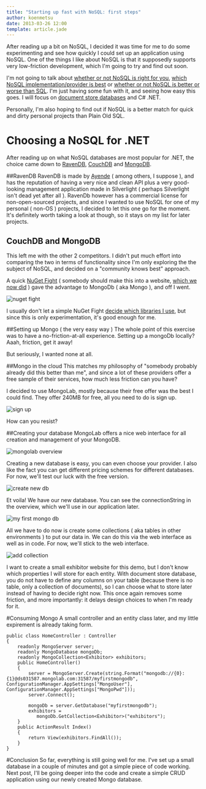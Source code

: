 ```yaml
---
title: "Starting up fast with NoSQL: first steps"
author: koenmetsu
date: 2013-03-26 12:00
template: article.jade
---
```


After reading up a bit on NoSQL, I decided it was time for me to do some experimenting and see how quickly I could set up an application using NoSQL. One of the things I like about NoSQL is that it supposedly supports very low-friction development, which I'm going to try and find out soon.

I'm not going to talk about [whether or not NoSQL is right for you](http://stackoverflow.com/q/2875432/367388), [which NoSQL implementation/provider is best](http://blog.nahurst.com/visual-guide-to-nosql-systems) or [whether or not NoSQL is better or worse than SQL](http://stackoverflow.com/q/2571098/367388). I'm just having some fun with it, and seeing how easy this goes. I will focus on [document store databases](http://ayende.com/blog/4459/that-no-sql-thing-document-databases) and C# .NET. 

Personally, I'm also hoping to find out if NoSQL is a better match for quick and dirty personal projects than Plain Old SQL.

# Choosing a NoSQL for .NET
After reading up on what NoSQL databases are most popular for .NET, the choice came down to [RavenDB](http://ravendb.net/), [CouchDB](http://couchdb.apache.org) and [MongoDB](http://www.mongodb.org).

##RavenDB
RavenDB is made by [Ayende](http://ayende.com/blog) ( among others, I suppose ), and has the reputation of having a very nice and clean API plus a very good-looking management application made in Silverlight ( perhaps Silverlight isn't dead yet after all ). RavenDb however has a commercial license for non-open-sourced projects, and since I wanted to use NoSQL for one of my personal ( non-OS ) projects, I decided to let this one go for the moment. It's definitely worth taking a look at though, so it stays on my list for later projects.

## CouchDB and MongoDB
This left me with the other 2 competitors. I didn't put much effort into comparing the two in terms of functionality since I'm only exploring the the subject of NoSQL, and decided on a "community knows best" approach.

A quick [NuGet Fight][1] ( somebody should make this into a website, [which we now did][2] ) gave the advantage to MongoDb ( aka Mongo ), and off I went.

![nuget fight](http://koenmetsu.com/get/images/nuget_fight.png "Mongo vs Couch")

I usually don't let a simple NuGet Fight [decide which libraries I use](http://davybrion.com/blog/2012/01/how-do-you-pick-open-source-libraries/), but since this is only experimentation, it's good enough for me.

##Setting up Mongo ( the very easy way )
The whole point of this exercise was to have a no-friction-at-all experience. Setting up a mongoDb locally? Aaah, friction, get it away! 

But seriously, I wanted none at all.

##Mongo in the cloud
This matches my philosophy of "somebody probably already did this better than me", and since a lot of these providers offer a free sample of their services, how much less friction can you have?

I decided to use MongoLab, mostly because their free offer was the best I could find. They offer 240MB for free, all you need to do is sign up.

![sign up](http://koenmetsu.com/get/images/mongoloab_sign_up.png "sign up")

How can you resist?

##Creating your database
MongoLab offers a nice web interface for all creation and management of your MongoDB. 

![mongolab overview](http://koenmetsu.com/get/images/mongolab%20databases.png "mongolab overview")

Creating a new database is easy, you can even choose your provider. I also like the fact you can get different pricing schemes for different databases. For now, we'll test our luck with the free version.

![create new db](http://koenmetsu.com/get/images/mongolab%20create%20new%20db.png "create new db")

Et voila! We have our new database. You can see the connectionString in the overview, which we'll use in our application later.

![my first mongo db](http://koenmetsu.com/get/images/mongolab%20myfirstmongodb.png "my first mongo db")

All we have to do now is create some collections ( aka tables in other environments ) to put our data in. We can do this via the web interface as well as in code. For now, we'll stick to the web interface.

![add collection](http://koenmetsu.com/get/images/mongolab%20add%20new%20collection.png "add collection")

I want to create a small exhibitor website for this demo, but I don't know which properties I will store for each entity. With document store database, you do not have to define any columns on your table (because there is no table, only a collection of documents), so I can choose  what to store later instead of having to decide right now. This once again removes some friction, and more importantly: it delays design choices to when I'm ready for it.

#Consuming Mongo
A small controller and an entity class later, and my little expirement is already taking form. 

    public class HomeController : Controller
    {
        readonly MongoServer server;
        readonly MongoDatabase mongoDb;
        readonly MongoCollection<Exhibitor> exhibitors;
        public HomeController()
        {
            server = MongoServer.Create(string.Format("mongodb://{0}:{1}@ds031587.mongolab.com:31587/myfirstmongodb", ConfigurationManager.AppSettings["MongoUser"], ConfigurationManager.AppSettings["MongoPwd"]));
            server.Connect();

            mongoDb = server.GetDatabase("myfirstmongodb");
            exhibitors =
               mongoDb.GetCollection<Exhibitor>("exhibitors");
        }
        public ActionResult Index()
        {
            return View(exhibitors.FindAll());
        }
    }        
    
#Conclusion
So far, everything is still going well for me. I've set up a small database in a couple of minutes and got a simple piece of code working.
Next post, I'll be going deeper into the code and create a simple CRUD application using our newly created Mongo database.


  [1]: http://www.nugetfight.com
  [2]: http://kevinpelgrims.com/blog/2012/05/21/introducing-nugetfight
